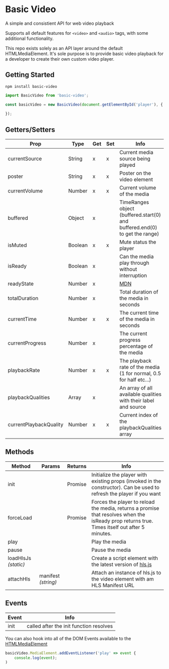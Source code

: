 Basic Video
===

A simple and consistient API for web video playback

Supports all default features for `<video>` and `<audio>` tags, with some additional functionality.

This repo exists solely as an API layer around the default HTMLMediaElement. It's sole purpose is to provide basic video playback for a developer to create their own custom video player.

Getting Started
---

`npm install basic-video`

```javascript
import BasicVideo from 'basic-video';

const basicVideo = new BasicVideo(document.getElementById('player'), {
    
});
```

Getters/Setters
---

| Prop                   | Type      | Get | Set | Info |
|------------------------|-----------|-----|-----|------|
| currentSource          | String    | x   | x   | Current media source being played
| poster                 | String    | x   | x   | Poster on the video element
| currentVolume          | Number    | x   | x   | Current volume of the media
| buffered               | Object    | x   |     | TimeRanges object (buffered.start(0) and buffered.end(0) to get the range)
| isMuted                | Boolean   | x   | x   | Mute status the player
| isReady                | Boolean   | x   |     | Can the media play through without interruption
| readyState             | Number    | x   |     | [MDN](https://developer.mozilla.org/en-US/docs/Web/API/HTMLMediaElement/readyState)
| totalDuration          | Number    | x   |     | Total duration of the media in seconds
| currentTime            | Number    | x   | x   | The current time of the media in seconds
| currentProgress        | Number    | x   |     | The current progress percentage of the media
| playbackRate           | Number    | x   | x   | The playback rate of the media (1 for normal, 0.5 for half etc...)
| playbackQualities      | Array     | x   |     | An array of all available qualities with their label and source
| currentPlaybackQuality | Number    | x   | x   | Current index of the playbackQualities array

Methods
---

| Method               | Params               | Returns | Info |
|----------------------|----------------------|---------|------|
| init                 |                      | Promise | Initialize the player with existing props (invoked in the constructor). Can be used to refresh the player if you want
| forceLoad            |                      | Promise | Forces the player to reload the media, returns a promise that resolves when the isReady prop returns true. Times itself out after 5 minutes.
| play                 |                      |         | Play the media
| pause                |                      |         | Pause the media
| loadHlsJs *(static)* |                      |         | Create a script element with the latest version of [hls.js](https://github.com/video-dev/hls.js) 
| attachHls            | manifest *(string)*  |         | Attach an instance of hls.js to the video element with am HLS Manifest URL

Events
---
| Event                | Info                 |
|----------------------|----------------------|
| init                 | called after the init function resolves

You can also hook into all of the DOM Events available to the [HTMLMediaElement](https://developer.mozilla.org/en-US/docs/Web/API/HTMLMediaElement)

```javascript
basicVideo.MediaElement.addEventListener('play' => event {
    console.log(event);
)
```
